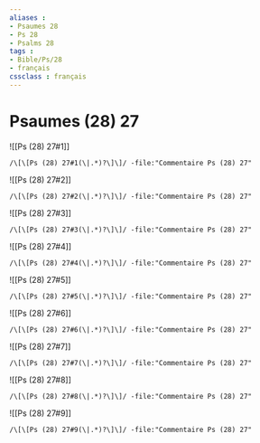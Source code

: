```yaml
---
aliases : 
- Psaumes 28
- Ps 28
- Psalms 28
tags : 
- Bible/Ps/28
- français
cssclass : français
---
```


# Psaumes (28) 27

![[Ps (28) 27#1]]

```query
/\[\[Ps (28) 27#1(\|.*)?\]\]/ -file:"Commentaire Ps (28) 27"
```

![[Ps (28) 27#2]]

```query
/\[\[Ps (28) 27#2(\|.*)?\]\]/ -file:"Commentaire Ps (28) 27"
```

![[Ps (28) 27#3]]

```query
/\[\[Ps (28) 27#3(\|.*)?\]\]/ -file:"Commentaire Ps (28) 27"
```

![[Ps (28) 27#4]]

```query
/\[\[Ps (28) 27#4(\|.*)?\]\]/ -file:"Commentaire Ps (28) 27"
```

![[Ps (28) 27#5]]

```query
/\[\[Ps (28) 27#5(\|.*)?\]\]/ -file:"Commentaire Ps (28) 27"
```

![[Ps (28) 27#6]]

```query
/\[\[Ps (28) 27#6(\|.*)?\]\]/ -file:"Commentaire Ps (28) 27"
```

![[Ps (28) 27#7]]

```query
/\[\[Ps (28) 27#7(\|.*)?\]\]/ -file:"Commentaire Ps (28) 27"
```

![[Ps (28) 27#8]]

```query
/\[\[Ps (28) 27#8(\|.*)?\]\]/ -file:"Commentaire Ps (28) 27"
```

![[Ps (28) 27#9]]

```query
/\[\[Ps (28) 27#9(\|.*)?\]\]/ -file:"Commentaire Ps (28) 27"
```


